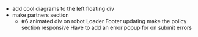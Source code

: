 - add cool diagrams to the left floating div
- make partners section
  - #6 animated div on robot
    Loader
    Footer updating
    make the policy section responsive
    Have to add an error popup for on submit errors
